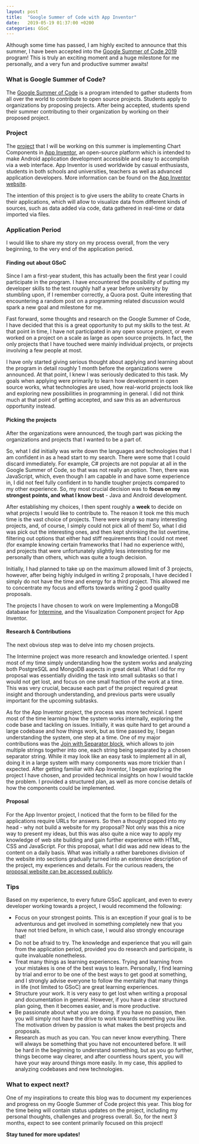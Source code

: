 ```yaml
---
layout: post
title:  "Google Summer of Code with App Inventor"
date:   2019-05-19 01:37:00 +0200
categories: GSoC
---
```


Although some time has passed, I am highly excited to announce that this summer, I have been accepted into the [Google Summer of Code 2019][gsoc] program!
This is truly an exciting moment and a huge milestone for me personally, and a very fun and productive summer awaits!

### What is Google Summer of Code?
The [Google Summer of Code][gsoc] is a program intended to gather students from all over the world to contribute to open source projects. Students apply
to organizations by proposing projects. After being accepted, students spend their summer contributing to their organization by working on their proposed
project.

### Project
The [project][project-link] that I will be working on this summer is implementing Chart Components in [App Inventor][appinventor-github], an open-source platform
which is intended to make Android application development accessible and easy to accomplish via a web interface. App Inventor is used worldwide by casual enthusiasts,
students in both schools and universities, teachers as well as advanced application developers. More information can be found on the [App Inventor website][appinventor-web].

The intention of this project is to give users the ability to create Charts in their applications, which will allow to visualize data from different kinds of sources,
such as data added via code, data gathered in real-time or data imported via files.

### Application Period
I would like to share my story on my process overall, from the very beginning, to the very end of the application period.

#### Finding out about GSoC
Since I am a first-year student, this has actually been the first year I could participate in the program. I have encountered the possibility of putting
my developer skills to the test roughly half a year before university by stumbling upon, if I remember correctly, a Quora post. Quite interesting that
encountering a random post on a programming related discussion would spark a new goal and milestone for me.

Fast forward, some thoughts and research on the Google Summer of Code, I have decided that this is a great opportunity to put my skills to the test.
At that point in time, I have not participated in any open source project, or even worked on a project on a scale as large as open source projects.
In fact, the only projects that I have touched were mainly individual projects, or projects involving a few people at most.

I have only started giving serious thought about applying and learning about the program in detail roughly 1 month before the organizations were announced.
At that point, I knew I was seriously dedicated to this task. My goals when applying were primarily to learn how development in open source works,
what technologies are used, how real-world projects look like and exploring new possibilities in programming in general. I did not think much at that point
of getting accepted, and saw this as an adventurous opportunity instead.

#### Picking the projects
After the organizations were announced, the tough part was picking the organizations and projects that I wanted to be a part of.

So, what I did initially was write down the languages and technologies that I am confident in as a head start to my search.
There were some that I could discard immediately. For example, C# projects are not popular at all in the Google Summer of Code, so
that was not really an option. Then, there was JavaScript, which, even though I am capable in and have some experience in, I did not
feel fully confident in to handle tougher projects compared to my other experience. So, my most crucial decision
was to **focus on my strongest points, and what I know best** - Java and Android development.

After establishing my choices, I then spent roughly a **week** to decide on what projects I would like to contribute to.
The reason it took me this much time is the vast choice of projects. There were simply so many interesting projects, and, of course,
I simply could not pick all of them! So, what I did was pick out the interesting ones, and then kept shrinking the list overtime,
filtering out options that either had stiff requirements that I could not meet (for example knowing certain frameworks that I had no
experience with), and projects that were unfortunately slightly less interesting for me personally than others, which was quite
a tough decision.

Initially, I had planned to take up on the maximum allowed limit of 3 projects, however, after being highly indulged in writing 2 proposals,
I have decided I simply do not have the time and energy for a third project. This allowed me to concentrate my focus and efforts towards writing
2 good quality proposals.

The projects I have chosen to work on were Implementing a MongoDB database for [Intermine][intermine], and the Visualization Component project for App Inventor.

#### Research & Contributions
The next obvious step was to delve into my chosen projects.

The Intermine project was more research and knowledge oriented. I spent most of my time simply understanding how the system works and analyzing both PostgreSQL and
MongoDB aspects in great detail. What I did for my proposal was essentially dividing the task into small subtasks so that I would not get lost, and focus
on one small fraction of the work at a time. This was very crucial, because each part of the project required great insight and thorough understanding,
and previous parts were usually important for the upcoming subtasks.

As for the App Inventor project, the process was more technical. I spent most of the time learning how the system works internally, exploring the code base
and tackling on issues. Initially, it was quite hard to get around a large codebase and how things work, but as time passed by, I began understanding
the system, one step at a time. One of my major contributions was the [Join with Separator block][appinventor-separator-pr], which allows to join multiple strings
together into one, each string being separated by a chosen separator string. While it may look like an easy task to implement all in all, doing it in a large system
with many components was more trickier than I expected. After getting familiar with App Inventor, I began exploring the project I have chosen, and provided technical
insights on how I would tackle the problem. I provided a structured plan, as well as more concise details of how the components could be implemented.

#### Proposal
For the App Inventor project, I noticed that the form to be filled for the applications require URLs for answers. So then a thought popped into my head -
why not build a website for my proposal? Not only was this a nice way to present my ideas, but this was also quite a nice way to apply my knowledge
of web site building and gain further experience with HTML, CSS and JavaScript. For this proposal, what I did was add new ideas to the content on a daily basis.
What was initially a rather barebones division of the website into sections gradually turned into an extensive description of the project, my experiences and details.
For the curious readers, the [proposal website can be accessed publicly][proposal].

### Tips
Based on my experience, to every future GSoC applicant, and even to every developer working towards a project, I would recommend the following:

* Focus on your strongest points. This is an exception if your goal is to be adventurous and get involved in something completely new that you have not tried before,
in which case, I would also strongly encourage that!
* Do not be afraid to try. The knowledge and experience that you will gain from the application period, provided you do research and participate,
is quite invaluable nonetheless.
* Treat many things as learning experiences. Trying and learning from your mistakes is one of the best ways to learn. Personally, I find learning by trial and error
to be one of the best ways to get good at something, and I strongly advise everyone to follow the mentality that many things in life (not limited to GSoC) are great learning
experiences.
* Structure your work. It is very easy to get lost when writing a proposal and documentation in general. However, if you have a clear structured plan going, then it becomes
easier, and is more productive.
* Be passionate about what you are doing. If you have no passion, then you will simply not have the drive to work towards something you like. The motivation driven by
passion is what makes the best projects and proposals.
* Research as much as you can. You can never know everything. There will always be something that you have not encountered before. It will be hard in the beginning
to understand something, but as you go further, things become way clearer, and after countless hours spent, you will have your way around things more easily. In my
case, this applied to analyzing codebases and new technologies.


### What to expect next?
One of my inspirations to create this blog was to document my experiences and progress on my Google Summer of Code project this year. This blog for the time being
will contain status updates on the project, including my personal thoughts, challenges and progress overall. So, for the next 3 months, expect to see content primarily
focused on this project!


**Stay tuned for more updates!**


[gsoc]: https://summerofcode.withgoogle.com/
[project-link]: https://summerofcode.withgoogle.com/projects/?sp-page=2#5496355911368704
[proposal]: https://lightingft.github.io/appinventor-gsoc2019/
[appinventor-github]: https://github.com/mit-cml/appinventor-sources
[appinventor-web]: http://appinventor.mit.edu/explore/
[appinventor-separator-pr]: https://github.com/mit-cml/appinventor-sources/pull/1590
[intermine]: http://intermine.org/